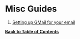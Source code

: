 Misc Guides
===========

1. [Setting up GMail for your email](gmail.md)


**[Back to Table of Contents](../README.md)**
